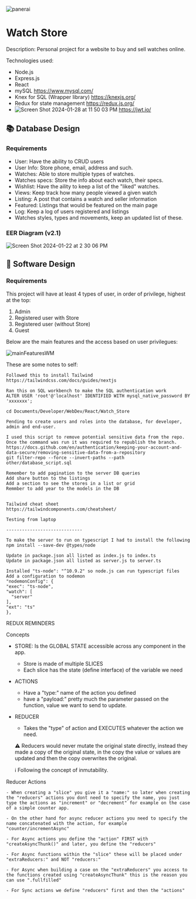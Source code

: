 ![panerai](https://github.com/RodoJML/WatchStore/assets/63088555/792dc26e-4d1b-4aa0-bd05-e3802adf83b2)

<h1>Watch Store</h1>

Description:
Personal project for a website to buy and sell watches online. 

Technologies used:
- Node.js
- Express.js
- React
- mySQL https://www.mysql.com/
- Knex for SQL (Wrapper library) https://knexjs.org/
- Redux for state management https://redux.js.org/
- ![Screen Shot 2024-01-28 at 11 50 03 PM](https://github.com/RodoJML/WatchStore/assets/63088555/698a5528-21a7-4e3b-8e30-742ddfe73fce) https://jwt.io/

<h2>📚 Database Design</h2>
<h3>Requirements</h3>

- User: Have the ability to CRUD users
- User Info: Store phone, email, address and such.
- Watches: Able to store multiple types of watches. 
- Watches specs: Store the info about each watch, their specs.  
- Wishlist: Have the aility to keep a list of the "liked" watches. 
- Views: Keep track how many people viewed a given watch
- Listing: A post that contains a watch and seller information
- Featured: Listings that would be featured on the main page
- Log: Keep a log of users registered and listings
- Watches styles, types and movements, keep an updated list of these. 

<h3>EER Diagram (v2.1)</h3>

![Screen Shot 2024-01-22 at 2 30 06 PM](https://github.com/RodoJML/WatchStore/assets/63088555/1933957d-694d-4418-b979-512eeb6d6c19)





<h2>📲 Software Design</h2>
<h3>Requirements</h3>

This project will have at least 4 types of user, in order of privilege, highest at the top:
1. Admin
2. Registered user with Store
3. Registered user (without Store) 
4. Guest
 
Below are the main features and the access based on user privilegues:

![mainFeaturesWM](https://github.com/RodoJML/WatchStore/assets/63088555/e4d14867-d9fe-4767-8887-35f657cdde6c)



These are some notes to self:

    Followed this to install Tailwind
    https://tailwindcss.com/docs/guides/nextjs

    Ran this on SQL workbench to make the SQL authentication work
    ALTER USER 'root'@'localhost' IDENTIFIED WITH mysql_native_password BY 'xxxxxxx';

    cd Documents/Developer/WebDev/React/Watch_Store

    Pending to create users and roles into the database, for developer, admin and end-user.

    I used this script to remove potential sensitive data from the repo.
    Once the command was run it was required to republish the branch.
    https://docs.github.com/en/authentication/keeping-your-account-and-data-secure/removing-sensitive-data-from-a-repository
    git filter-repo --force --invert-paths --path other/database_script.sql

    Remember to add pagination to the server DB queries
    Add share button to the listings
    Add a section to see the stores in a list or grid
    Remmber to add year to the models in the DB

    
    Tailwind cheat sheet
    https://tailwindcomponents.com/cheatsheet/

    Testing from laptop

    -----------------------------

    To make the server to run on typescript I had to install the following 
    npm install --save-dev @types/node

    Update in package.json all listed as index.js to index.ts
    Update in package.json all listed as server.js to server.ts

    Installed "ts-node": "^10.9.2" so node.js can run typescript files
    Add a configuration to nodemon
    "nodemonConfig": {
    "exec": "ts-node",
    "watch": [
      "server"
    ],
    "ext": "ts"
    },


REDUX REMINDERS

Concepts
- STORE: Is the GLOBAL STATE accessible across any component in the app.
    - Store is made of multiple SLICES 
    - Each slice has the state (define interface) of the variable we need

- ACTIONS
    - Have a "type:" name of the action you defined
    - have a "payload:" pretty much the parameter passed on the function, value we want to send to update. 

- REDUCER
    - Takes the "type" of action and EXECUTES whatever the action we need.

    ⚠️ Reducers would never mutate the original state directly, instead they made a copy of the original state, in the copy the value or values are updated and then the copy overwrites the original.

     ℹ️ Following the concept of inmutability. 
     
    

Reducer Actions

    - When creating a "slice" you give it a "name:" so later when creating the "reducers" actions you dont need to specify the name, you just type the actions as "increment" or "decrement" for example on the case of a simple counter app.

    - On the other hand for async reducer actions you need to specify the name concatenated with the action, for example "counter/incrementAsync"

    - For Async actions you define the "action" FIRST with "createAsyncThunk()" and later, you define the "reducers"

    - For Async functions within the "slice" these will be placed under "extraReducers:" and NOT "reducers:"

    - For Async when building a case on the "extraReducers" you access to the functions created using "createAsyncThunk" this is the reason you can use ".fullfilled"

    - For Sync actions we define "reducers" first and then the "actions"


